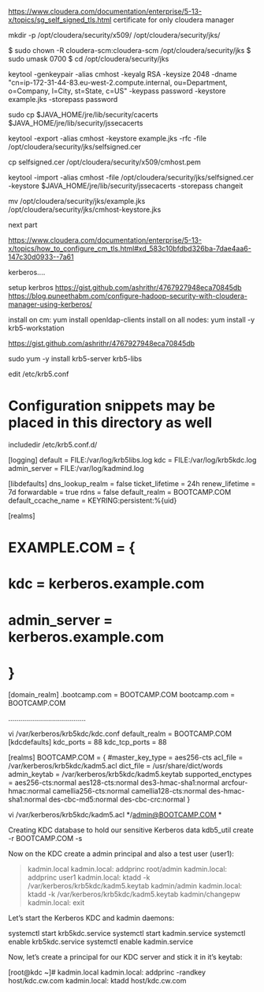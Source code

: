 https://www.cloudera.com/documentation/enterprise/5-13-x/topics/sg_self_signed_tls.html
certificate for only cloudera manager


mkdir -p /opt/cloudera/security/x509/ /opt/cloudera/security/jks/

$ sudo chown -R cloudera-scm:cloudera-scm /opt/cloudera/security/jks
$ sudo umask 0700
$ cd /opt/cloudera/security/jks

keytool -genkeypair -alias cmhost -keyalg RSA -keysize 2048 -dname "cn=ip-172-31-44-83.eu-west-2.compute.internal, ou=Department, o=Company, l=City, st=State, c=US" -keypass password -keystore example.jks -storepass password

sudo cp $JAVA_HOME/jre/lib/security/cacerts $JAVA_HOME/jre/lib/security/jssecacerts

keytool -export -alias cmhost -keystore example.jks -rfc -file /opt/cloudera/security/jks/selfsigned.cer

cp selfsigned.cer /opt/cloudera/security/x509/cmhost.pem

keytool -import -alias cmhost -file /opt/cloudera/security/jks/selfsigned.cer -keystore $JAVA_HOME/jre/lib/security/jssecacerts -storepass changeit

 mv /opt/cloudera/security/jks/example.jks /opt/cloudera/security/jks/cmhost-keystore.jks


 next part

 https://www.cloudera.com/documentation/enterprise/5-13-x/topics/how_to_configure_cm_tls.html#xd_583c10bfdbd326ba-7dae4aa6-147c30d0933--7a61


 kerberos....

 setup kerbros
 https://gist.github.com/ashrithr/4767927948eca70845db
 https://blog.puneethabm.com/configure-hadoop-security-with-cloudera-manager-using-kerberos/
 

 install on cm:  yum install openldap-clients
 install on all nodes: 
 yum install -y krb5-workstation

 https://gist.github.com/ashrithr/4767927948eca70845db

 sudo yum -y install krb5-server krb5-libs

 edit /etc/krb5.conf

 # Configuration snippets may be placed in this directory as well
includedir /etc/krb5.conf.d/

[logging]
 default = FILE:/var/log/krb5libs.log
 kdc = FILE:/var/log/krb5kdc.log
 admin_server = FILE:/var/log/kadmind.log

[libdefaults]
 dns_lookup_realm = false
 ticket_lifetime = 24h
 renew_lifetime = 7d
 forwardable = true
 rdns = false
 default_realm = BOOTCAMP.COM
 default_ccache_name = KEYRING:persistent:%{uid}

[realms]
# EXAMPLE.COM = {
#  kdc = kerberos.example.com
#  admin_server = kerberos.example.com
# }

[domain_realm]
 .bootcamp.com = BOOTCAMP.COM
 bootcamp.com = BOOTCAMP.COM

.......................................

 vi /var/kerberos/krb5kdc/kdc.conf
default_realm = BOOTCAMP.COM
[kdcdefaults]
 kdc_ports = 88
 kdc_tcp_ports = 88

[realms]
 BOOTCAMP.COM = {
  #master_key_type = aes256-cts
  acl_file = /var/kerberos/krb5kdc/kadm5.acl
  dict_file = /usr/share/dict/words
  admin_keytab = /var/kerberos/krb5kdc/kadm5.keytab
  supported_enctypes = aes256-cts:normal aes128-cts:normal des3-hmac-sha1:normal arcfour-hmac:normal camellia256-cts:normal camellia128-cts:normal des-hmac-sha1:normal des-cbc-md5:normal des-cbc-crc:normal
 }


vi /var/kerberos/krb5kdc/kadm5.acl
*/admin@BOOTCAMP.COM    *


Creating KDC database to hold our sensitive Kerberos data
kdb5_util create -r BOOTCAMP.COM -s

Now on the KDC create a admin principal and also a test user (user1):
>kadmin.local
kadmin.local:  addprinc root/admin
kadmin.local:  addprinc user1
kadmin.local:  ktadd -k /var/kerberos/krb5kdc/kadm5.keytab kadmin/admin
kadmin.local:  ktadd -k /var/kerberos/krb5kdc/kadm5.keytab kadmin/changepw
kadmin.local:  exit


Let’s start the Kerberos KDC and kadmin daemons:

systemctl start krb5kdc.service
systemctl start kadmin.service
systemctl enable krb5kdc.service
systemctl enable kadmin.service


Now, let’s create a principal for our KDC server and stick it in it’s keytab:

[root@kdc ~]# kadmin.local
kadmin.local:  addprinc -randkey host/kdc.cw.com
kadmin.local:  ktadd host/kdc.cw.com
